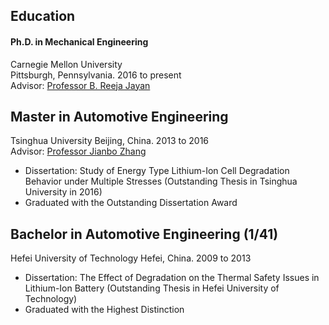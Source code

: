 <section class="thirteen columns" markdown="1">

# Education

#### Ph.D. in Mechanical Engineering
Carnegie Mellon University  
Pittsburgh, Pennsylvania. 2016 to present  
Advisor: [Professor B. Reeja Jayan](http://jayanlab.com/)



## Master in Automotive Engineering
Tsinghua University
Beijing, China. 2013 to 2016  
Advisor: [Professor Jianbo Zhang](http://thueps.org/html/en/)
* Dissertation: Study of Energy Type Lithium-Ion Cell Degradation Behavior under Multiple Stresses (Outstanding Thesis in Tsinghua University in 2016)
* Graduated with the Outstanding Dissertation Award

## Bachelor in Automotive Engineering (1/41)
Hefei University of Technology
Hefei, China. 2009 to 2013

* Dissertation: The Effect of Degradation on the Thermal Safety Issues in Lithium-Ion Battery (Outstanding Thesis in Hefei University of Technology)
* Graduated with the Highest Distinction

